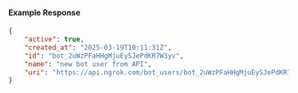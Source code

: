 <!-- Code generated for API Clients. DO NOT EDIT. -->

#### Example Response

```json
{
	"active": true,
	"created_at": "2025-03-19T10:11:31Z",
	"id": "bot_2uWzPFaHHgMjuEySJePdKR7W3yv",
	"name": "new bot user from API",
	"uri": "https://api.ngrok.com/bot_users/bot_2uWzPFaHHgMjuEySJePdKR7W3yv"
}
```
